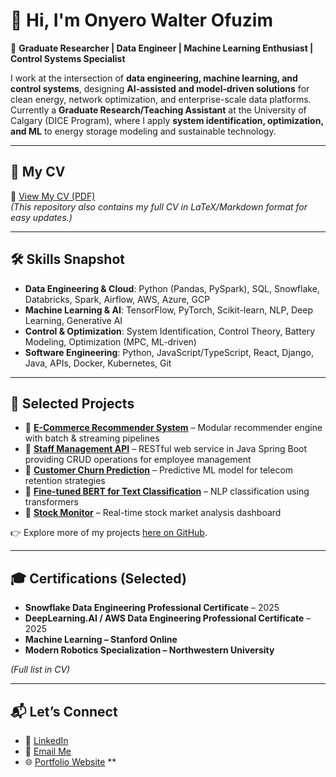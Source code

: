 # 👋 Hi, I'm Onyero Walter Ofuzim  

🎯 **Graduate Researcher | Data Engineer | Machine Learning Enthusiast | Control Systems Specialist**  

I work at the intersection of **data engineering, machine learning, and control systems**, designing **AI-assisted and model-driven solutions** for clean energy, network optimization, and enterprise-scale data platforms.  
Currently a **Graduate Research/Teaching Assistant** at the University of Calgary (DICE Program), where I apply **system identification, optimization, and ML** to energy storage modeling and sustainable technology.  

---

## 📄 My CV  
📌 [View My CV (PDF)](./CV.pdf)  
*(This repository also contains my full CV in LaTeX/Markdown format for easy updates.)*  

---

## 🛠️ Skills Snapshot  

- **Data Engineering & Cloud**: Python (Pandas, PySpark), SQL, Snowflake, Databricks, Spark, Airflow, AWS, Azure, GCP  
- **Machine Learning & AI**: TensorFlow, PyTorch, Scikit-learn, NLP, Deep Learning, Generative AI  
- **Control & Optimization**: System Identification, Control Theory, Battery Modeling, Optimization (MPC, ML-driven)  
- **Software Engineering**: Python, JavaScript/TypeScript, React, Django, Java, APIs, Docker, Kubernetes, Git  

---

## 🚀 Selected Projects  

- 🔗 [**E-Commerce Recommender System**](https://github.com/Waltberry/recommender-system) – Modular recommender engine with batch & streaming pipelines 
- 🔗 [**Staff Management API**](https://github.com/Waltberry/StaffManagementAPI) – RESTful web service in Java Spring Boot providing CRUD operations for employee management  
- 🔗 [**Customer Churn Prediction**](https://github.com/Waltberry/Customer-Churn-Prediction-in-a-Telecom-Company) – Predictive ML model for telecom retention strategies  
- 🔗 [**Fine-tuned BERT for Text Classification**](https://github.com/Waltberry/Fine-Tune-BERT-for-Text-Classification-with-TensorFlow) – NLP classification using transformers  
- 🔗 [**Stock Monitor**](https://github.com/Waltberry/StockMonitor) – Real-time stock market analysis dashboard  

👉 Explore more of my projects [here on GitHub](https://github.com/Waltberry).  

---

## 🎓 Certifications (Selected)  

- **Snowflake Data Engineering Professional Certificate** – 2025  
- **DeepLearning.AI / AWS Data Engineering Professional Certificate** – 2025  
- **Machine Learning – Stanford Online**  
- **Modern Robotics Specialization – Northwestern University**  

*(Full list in CV)*  

---

## 📬 Let’s Connect  

- 💼 [LinkedIn](https://linkedin.com/in/onyero-walter-ofuzim)  
- 📧 [Email Me](mailto:onyero.ofuzim@ucalgary.ca)  
- 🌐 [Portfolio Website](#) **  